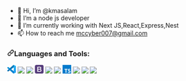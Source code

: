 - 👋 Hi, I’m @kmasalam
- 👀 I’m a node js developer
- 🌱 I’m currently working with Next JS,React,Express,Nest
- 📫 How to reach me mccyber007@gmail.com

<h3 dir="auto"><a id="user-content-languages-and-tools" class="anchor" aria-hidden="true" tabindex="-1" href="#languages-and-tools"><svg class="octicon octicon-link" viewBox="0 0 16 16" version="1.1" width="16" height="16" aria-hidden="true"><path d="m7.775 3.275 1.25-1.25a3.5 3.5 0 1 1 4.95 4.95l-2.5 2.5a3.5 3.5 0 0 1-4.95 0 .751.751 0 0 1 .018-1.042.751.751 0 0 1 1.042-.018 1.998 1.998 0 0 0 2.83 0l2.5-2.5a2.002 2.002 0 0 0-2.83-2.83l-1.25 1.25a.751.751 0 0 1-1.042-.018.751.751 0 0 1-.018-1.042Zm-4.69 9.64a1.998 1.998 0 0 0 2.83 0l1.25-1.25a.751.751 0 0 1 1.042.018.751.751 0 0 1 .018 1.042l-1.25 1.25a3.5 3.5 0 1 1-4.95-4.95l2.5-2.5a3.5 3.5 0 0 1 4.95 0 .751.751 0 0 1-.018 1.042.751.751 0 0 1-1.042.018 1.998 1.998 0 0 0-2.83 0l-2.5 2.5a1.998 1.998 0 0 0 0 2.83Z"></path></svg></a>Languages and Tools:</h3>
<p dir="auto"><code><a target="_blank" rel="noopener noreferrer nofollow" href="https://raw.githubusercontent.com/github/explore/80688e429a7d4ef2fca1e82350fe8e3517d3494d/topics/visual-studio-code/visual-studio-code.png"><img height="20" src="https://raw.githubusercontent.com/github/explore/80688e429a7d4ef2fca1e82350fe8e3517d3494d/topics/visual-studio-code/visual-studio-code.png" style="max-width: 100%;"></a></code>
<code><a target="_blank" rel="noopener noreferrer" href="https://github.com/zumrudu-anka/zumrudu-anka/blob/master/images/html5.svg"><img height="20" src="https://github.com/zumrudu-anka/zumrudu-anka/raw/master/images/html5.svg" style="max-width: 100%;"></a></code>
<code><a target="_blank" rel="noopener noreferrer" href="https://github.com/zumrudu-anka/zumrudu-anka/blob/master/images/css.svg"><img height="20" src="https://github.com/zumrudu-anka/zumrudu-anka/raw/master/images/css.svg" style="max-width: 100%;"></a></code>
<code><a target="_blank" rel="noopener noreferrer nofollow" href="https://raw.githubusercontent.com/github/explore/80688e429a7d4ef2fca1e82350fe8e3517d3494d/topics/bootstrap/bootstrap.png"><img height="20" src="https://raw.githubusercontent.com/github/explore/80688e429a7d4ef2fca1e82350fe8e3517d3494d/topics/bootstrap/bootstrap.png" style="max-width: 100%;"></a></code>
<code><a target="_blank" rel="noopener noreferrer" href="https://github.com/zumrudu-anka/zumrudu-anka/blob/master/images/sass.svg"><img height="20" src="https://github.com/zumrudu-anka/zumrudu-anka/raw/master/images/sass.svg" style="max-width: 100%;"></a></code>
<code><a target="_blank" rel="noopener noreferrer" href="https://github.com/zumrudu-anka/zumrudu-anka/blob/master/images/javascript.svg"><img height="20" src="https://github.com/zumrudu-anka/zumrudu-anka/raw/master/images/javascript.svg" style="max-width: 100%;"></a></code>
<code><a target="_blank" rel="noopener noreferrer nofollow" href="https://raw.githubusercontent.com/github/explore/80688e429a7d4ef2fca1e82350fe8e3517d3494d/topics/typescript/typescript.png"><img height="20" src="https://raw.githubusercontent.com/github/explore/80688e429a7d4ef2fca1e82350fe8e3517d3494d/topics/typescript/typescript.png" style="max-width: 100%;"></a></code>
<code><a target="_blank" rel="noopener noreferrer" href="https://github.com/zumrudu-anka/zumrudu-anka/blob/master/images/react-original.svg"><img height="20" src="https://github.com/zumrudu-anka/zumrudu-anka/raw/master/images/react-original.svg" style="max-width: 100%;"></a></code>
<code><a target="_blank" rel="noopener noreferrer" href="https://github.com/zumrudu-anka/zumrudu-anka/blob/master/images/github.svg"><img height="20" src="https://github.com/zumrudu-anka/zumrudu-anka/raw/master/images/github.svg" style="max-width: 100%;"></a></code>
<code><a target="_blank" rel="noopener noreferrer nofollow" href="https://raw.githubusercontent.com/rahul-jha98/github_readme_icons/main/language_and_tools/square/figma/figma.svg"><img height="20" src="https://raw.githubusercontent.com/rahul-jha98/github_readme_icons/main/language_and_tools/square/figma/figma.svg" style="max-width: 100%;"></a></code></p>
<!---
kmasalam/kmasalam is a ✨ special ✨ repository because its `README.md` (this file) appears on your GitHub profile.
You can click the Preview link to take a look at your changes.
--->
